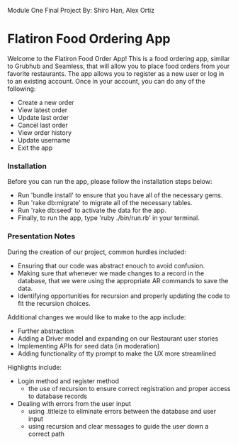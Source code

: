 Module One Final Project
By: Shiro Han, Alex Ortiz

Flatiron Food Ordering App
========================

Welcome to the Flatiron Food Order App! This is a food ordering app, similar to Grubhub and Seamless, that will allow you to place food orders from your favorite restaurants. The app allows you to register as a new user or log in to an existing account. Once in your account, you can do any of the following:

*  Create a new order
*  View latest order
*  Update last order
*  Cancel last order
*  View order history
* Update username
* Exit the app



### Installation

Before you can run the app, please follow the installation steps below:

* Run 'bundle install' to ensure that you have all of the necessary gems.
* Run 'rake db:migrate' to migrate all of the necessary tables.
* Run 'rake db:seed' to activate the data for the app.
* Finally, to run the app, type 'ruby ./bin/run.rb' in your terminal.


### Presentation Notes

During the creation of our project, common hurdles included:

* Ensuring that our code was abstract enouch to avoid confusion.
* Making sure that whenever we made changes to a record in the database, that we were using the appropriate AR commands to save the data.
* Identifying opportunities for recursion and properly updating the code to fit the recursion choices.

Additional changes we would like to make to the app include:

* Further abstraction
* Adding a Driver model and expanding on our Restaurant user stories
* Implementing APIs for seed data (in moderation)
* Adding functionality of tty prompt to make the UX more streamlined


Highlights include:
    
* Login method and register method
    - the use of recursion to ensure correct registration and proper access to database records
* Dealing with errors from the user input
    - using .titleize to eliminate errors between the database and user input
    - using recursion and clear messages to guide the user down a correct path



